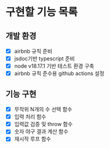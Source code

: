 # 구현할 기능 목록

## 개발 환경

- [x] airbnb 규칙 준비
- [x] jsdoc기반 typescript 준비
- [x] node v18.17.1 기반 테스트 환경 구축
- [x] airbnb 규칙 준수용 github actions 설정

## 기능 구현

- [x] 무작위 N개의 수 선택 함수
- [x] 입력 처리 함수
- [x] 입력값 검증 및 throw 함수
- [x] 숫자 야구 결과 계산 함수
- [x] 재시작 루프 함수
